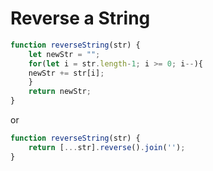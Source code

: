 # Reverse a String
```js
function reverseString(str) {
	let newStr = "";
	for(let i = str.length-1; i >= 0; i--){
	newStr += str[i];
	}
	return newStr;
}
```

or 

```js
function reverseString(str) {
	return [...str].reverse().join('');
}
```

